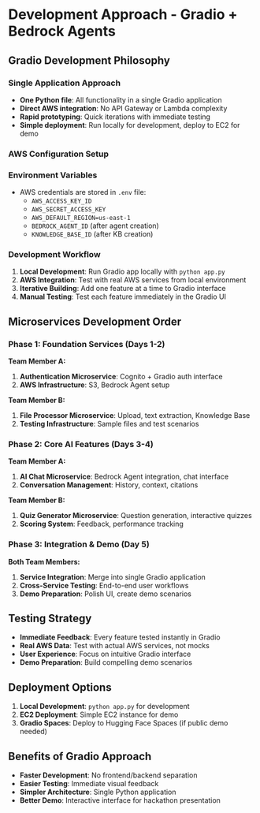 # Development Approach - Gradio + Bedrock Agents

## Gradio Development Philosophy

### Single Application Approach
- **One Python file**: All functionality in a single Gradio application
- **Direct AWS integration**: No API Gateway or Lambda complexity
- **Rapid prototyping**: Quick iterations with immediate testing
- **Simple deployment**: Run locally for development, deploy to EC2 for demo

### AWS Configuration Setup

### Environment Variables
- AWS credentials are stored in `.env` file:
  - `AWS_ACCESS_KEY_ID`
  - `AWS_SECRET_ACCESS_KEY` 
  - `AWS_DEFAULT_REGION=us-east-1`
  - `BEDROCK_AGENT_ID` (after agent creation)
  - `KNOWLEDGE_BASE_ID` (after KB creation)

### Development Workflow
1. **Local Development**: Run Gradio app locally with `python app.py`
2. **AWS Integration**: Test with real AWS services from local environment
3. **Iterative Building**: Add one feature at a time to Gradio interface
4. **Manual Testing**: Test each feature immediately in the Gradio UI

## Microservices Development Order

### Phase 1: Foundation Services (Days 1-2)
**Team Member A:**
1. **Authentication Microservice**: Cognito + Gradio auth interface
2. **AWS Infrastructure**: S3, Bedrock Agent setup

**Team Member B:**
1. **File Processor Microservice**: Upload, text extraction, Knowledge Base
2. **Testing Infrastructure**: Sample files and test scenarios

### Phase 2: Core AI Features (Days 3-4)
**Team Member A:**
1. **AI Chat Microservice**: Bedrock Agent integration, chat interface
2. **Conversation Management**: History, context, citations

**Team Member B:**
1. **Quiz Generator Microservice**: Question generation, interactive quizzes
2. **Scoring System**: Feedback, performance tracking

### Phase 3: Integration & Demo (Day 5)
**Both Team Members:**
1. **Service Integration**: Merge into single Gradio application
2. **Cross-Service Testing**: End-to-end user workflows
3. **Demo Preparation**: Polish UI, create demo scenarios

## Testing Strategy
- **Immediate Feedback**: Every feature tested instantly in Gradio
- **Real AWS Data**: Test with actual AWS services, not mocks
- **User Experience**: Focus on intuitive Gradio interface
- **Demo Preparation**: Build compelling demo scenarios

## Deployment Options
1. **Local Development**: `python app.py` for development
2. **EC2 Deployment**: Simple EC2 instance for demo
3. **Gradio Spaces**: Deploy to Hugging Face Spaces (if public demo needed)

## Benefits of Gradio Approach
- **Faster Development**: No frontend/backend separation
- **Easier Testing**: Immediate visual feedback
- **Simpler Architecture**: Single Python application
- **Better Demo**: Interactive interface for hackathon presentation